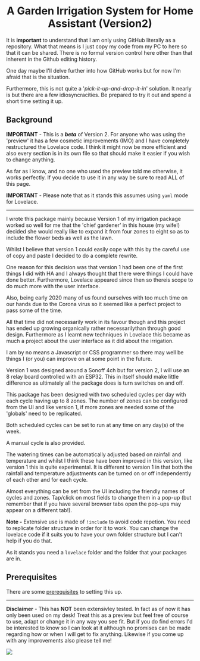 <h1 align="center">A Garden Irrigation System for Home Assistant (Version2)</h1>

It is __important__ to understand that I am only using GitHub literally as a repository. What that means is I just copy my code from my PC to here so that it can be shared. There is no formal version control here other than that inherent in the Github editing history.

One day maybe I'll delve further into how GitHub works but for now I'm afraid that is the situation.

Furthermore, this is not quite a '*pick-it-up-and-drop-it-in*' solution. It nearly is but there are a few idiosyncracities. Be prepared to try it out and spend a short time setting it up.

<h2>Background</h2>

__IMPORTANT__ - This is a *__beta__* of Version 2. For anyone who was using the 'preview' it has a few cosmetic improvements (IMO) and I have completely restructured the Lovelace code. I think it might now be more efficient and also every section is in its own file so that should make it easier if you wish to change anything.

As far as I know, and no one who used the preview told me otherwise, it works perfectly. If you decide to use it in any way be sure to read ALL of this page.

__IMPORTANT__ - Please note that as it stands this assumes using `yaml` mode for Lovelace.

-----

I wrote this package mainly because Version 1 of my irrigation package worked so well for me that the 'chief gardener' in this house (my wife!) decided she would really like to expand it from four zones to eight so as to include the flower beds as well as the lawn.

Whilst I believe that version 1 could easily cope with this by the careful use of copy and paste I decided to do a complete rewrite.

One reason for this decision was that version 1 had been one of the first things I did with HA and I always thought that there were things I could have done better. Furthermore, Lovelace appeared since then so thereis scope to do much more with the user interface.

Also, being early 2020 many of us found ourselves with too much time on our hands due to the Corona virus so it seemed like a perfect project to pass some of the time.

All that time did not necessarily work in its favour though and this project has ended up growing organically rather necessarilythan through good design. Furthermore as I learnt new techniques in Lovelace this became as much a project about the user interface as it did about the irrigation.

I am by no means a Javascript or CSS programmer so there may well be things I (or you) can improve on at some point in the future. 

Version 1 was designed around a Sonoff 4ch but for version 2, I will use an 8 relay board controlled with an ESP32.
This in itself should make little difference as ultimately all the package does is turn switches on and off.

This package has been designed with two scheduled cycles per day with each cycle having up to 8 zones. The number of zones can be configured from the UI and like version 1, if more zones are needed some of the 'globals' need to be replicated.

Both scheduled cycles can be set to run at any time on any day(s) of the week.

A manual cycle is also provided.

The watering times can be automatically adjusted based on rainfall and temperature and whilst I think these have been improved in this version, like version 1 this is quite experimental. It is different to version 1 in that both the rainfall and temperature adjustments can be turned on or off independently of each other and for each cycle.

Almost everything can be set from the UI including the friendly names of cycles and zones. Tap/click on most fields to change them in a pop-up (but remember that if you have several browser tabs open the pop-ups may appear on a different tab!). 

__Note -__ Extensive use is made of `!include` to avoid code repetion. You need to replicate folder structure in order for it to work. You can change the lovelace code if it suits you to have your own folder structure but I can't help if you do that.

As it stands you need a `lovelace` folder and the folder that your packages are in.


<h2>Prerequisites</h2>

There are some [prerequisites](https://github.com/kloggy/HA-Irrigation-Version2/blob/master/prerequisites.md) to setting this up. 

--------------

__Disclaimer__ - This has __NOT__ been extensivley tested. In fact as of now it has only been used on my desk! Treat this as a preview but feel free of course to use, adapt or change it in any way you see fit. But if you do find errors I'd be interested to know so I can look at it although no promises can be made regarding how or when I will get to fix anything. Likewise if you come up with any improvements also please tell me!


<img src="https://github.com/kloggy/HA-Irrigation-Version2/blob/master/screenshots/screenshot-v2.png">
